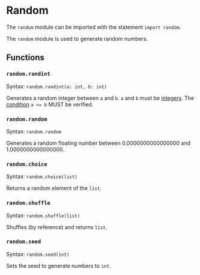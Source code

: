 # Random

The `random` module can be imported with the statement `import random`.

The `random` module is used to generate random numbers.

## Functions
### `random.randint`

Syntax: `random.randint(a: int, b: int)`

Generates a random integer between `a` and `b`. `a` and `b` must be [integers](../../Language/06values.md#numbers). The [condition](../../Language/08tests.md#conditions) `a <= b` MUST be verified.

### `random.random`

Syntax: `random.random`

Generates a random floating number between 0.0000000000000000 and 1.0000000000000000.

### `random.choice`

Syntax: `random.choice(list)`

Returns a random element of the `list`.

### `random.shuffle`

Syntax: `random.shuffle(list)`

Shuffles (by reference) and returns `list`.

### `random.seed`

Syntax: `random.seed(int)`

Sets the seed to generate numbers to `int`.
